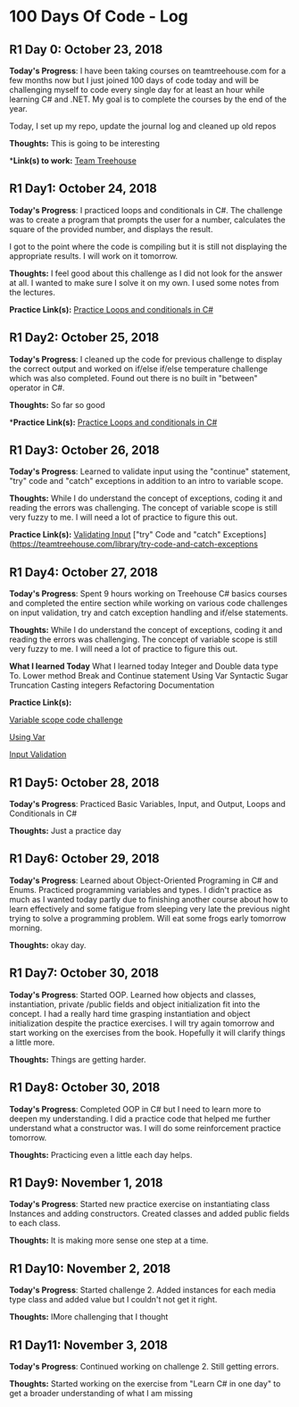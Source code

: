 # 100 Days Of Code - Log

## R1 Day 0: October 23, 2018

**Today's Progress**: I have been taking courses on teamtreehouse.com for a few months now but I just joined 100 days of code today and will be challenging myself to code every single day for at least an hour while learning C# and .NET. My goal is to complete the courses by the end of the year.

Today, I set up my repo, update the journal log and cleaned up old repos 

**Thoughts:** This is going to be interesting 

***Link(s) to work:** 
[Team Treehouse](https://teamtreehouse.com/elomaye)


## R1 Day1: October 24, 2018

**Today's Progress**: I practiced loops and conditionals in C#. The challenge was to create a program that prompts the user for
a number, calculates the square of the provided number, and displays the result.

I got to the point where the code is compiling but it is still not displaying the appropriate results. I will work on it tomorrow. 

**Thoughts:**  I feel good about this challenge as I did not look for the answer at all. I wanted to make sure I solve it on my own. I used some notes from the lectures.

**Practice Link(s):** 
[Practice Loops and conditionals in C#](https://teamtreehouse.com/library/the-challenge-7)


## R1 Day2: October 25, 2018

**Today's Progress**: I cleaned up the code for previous challenge to display the correct output and worked on if/else if/else temperature challenge which was also completed. Found out there is no built in "between" operator in C#. 


**Thoughts:**  So far so good

***Practice Link(s):** 
[Practice Loops and conditionals in C#](https://teamtreehouse.com/library/c-basics/perfect/if-else-if-else-2)

## R1 Day3: October 26, 2018

**Today's Progress**: Learned to validate input using the "continue" statement, "try" code and "catch" exceptions in addition to an intro to variable scope.


**Thoughts:**  While I do understand the concept of exceptions, coding it and reading the errors was challenging. 
The concept of variable scope is still very fuzzy to me. I will need a lot of practice to figure this out.

**Practice Link(s):** 
[Validating Input](https://teamtreehouse.com/library/validating-input)
["try" Code and "catch" Exceptions](https://teamtreehouse.com/library/try-code-and-catch-exceptions


## R1 Day4: October 27, 2018

**Today's Progress**: Spent 9 hours working on Treehouse C# basics courses and completed the entire section while working on various code challenges on input validation, try and catch exception handling and if/else statements.


**Thoughts:**  While I do understand the concept of exceptions, coding it and reading the errors was challenging. 
The concept of variable scope is still very fuzzy to me. I will need a lot of practice to figure this out.

**What I learned Today** 
What I learned today
Integer and Double data type 
To. Lower method 
Break and Continue statement
Using Var
Syntactic Sugar
Truncation
Casting integers
Refactoring 
Documentation 

**Practice Link(s):** 

[Variable scope code challenge](https://teamtreehouse.com/library/c-basics/perfect/variable-scope)

[Using Var](https://teamtreehouse.com/library/c-basics/perfect/var)

[Input Validation](https://teamtreehouse.com/library/c-basics/perfect/final)


## R1 Day5: October 28, 2018

**Today's Progress**: Practiced Basic Variables, Input, and Output, Loops and Conditionals in C#

**Thoughts:**  Just a practice day 


## R1 Day6: October 29, 2018

**Today's Progress**: Learned about Object-Oriented Programing in C# and Enums. Practiced programming variables and types. I didn't practice as much as I wanted today partly due to finishing another course about how to learn effectively and some fatigue from sleeping very late the previous night trying to solve a programming problem. Will eat some frogs early tomorrow morning. 

**Thoughts:**  okay day. 



## R1 Day7: October 30, 2018

**Today's Progress**: Started OOP. Learned how objects and classes, instantiation, private /public fields and object initialization fit into the concept. I had a really hard time grasping instantiation and object initialization despite the practice exercises. I will try again tomorrow and start working on the exercises from the book. Hopefully it will clarify things a little more.

**Thoughts:**  Things are getting harder. 
 

## R1 Day8: October 30, 2018

**Today's Progress**: Completed OOP in C# but I need to learn more to deepen my understanding. I did a practice code that helped me further understand what a constructor was.  I will do some reinforcement practice tomorrow. 

**Thoughts:** Practicing even a little each day helps. 


## R1 Day9: November 1, 2018

**Today's Progress**: Started new practice exercise on instantiating class Instances and  adding constructors. Created classes and added public fields to each class. 

**Thoughts:** It is making more sense one step at a time.  

## R1 Day10: November 2, 2018

**Today's Progress**: Started challenge 2. Added instances for each media type class and added value but I couldn't not get it right. 

**Thoughts:** IMore challenging that I thought

## R1 Day11: November 3, 2018

**Today's Progress**: Continued working on challenge 2. Still getting errors. 

**Thoughts:** Started working on the exercise from "Learn C# in one day" to get a broader understanding of what I am missing